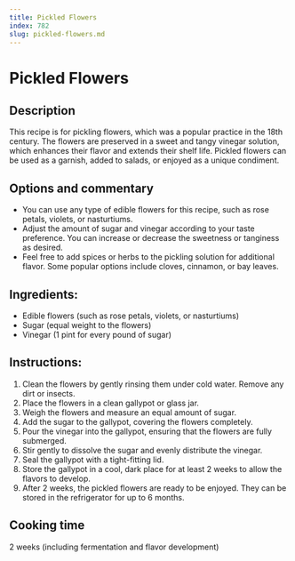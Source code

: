 ```yaml
---
title: Pickled Flowers
index: 782
slug: pickled-flowers.md
---
```


# Pickled Flowers

## Description
This recipe is for pickling flowers, which was a popular practice in the 18th century. The flowers are preserved in a sweet and tangy vinegar solution, which enhances their flavor and extends their shelf life. Pickled flowers can be used as a garnish, added to salads, or enjoyed as a unique condiment.

## Options and commentary
- You can use any type of edible flowers for this recipe, such as rose petals, violets, or nasturtiums.
- Adjust the amount of sugar and vinegar according to your taste preference. You can increase or decrease the sweetness or tanginess as desired.
- Feel free to add spices or herbs to the pickling solution for additional flavor. Some popular options include cloves, cinnamon, or bay leaves.

## Ingredients:
- Edible flowers (such as rose petals, violets, or nasturtiums)
- Sugar (equal weight to the flowers)
- Vinegar (1 pint for every pound of sugar)

## Instructions:
1. Clean the flowers by gently rinsing them under cold water. Remove any dirt or insects.
2. Place the flowers in a clean gallypot or glass jar.
3. Weigh the flowers and measure an equal amount of sugar.
4. Add the sugar to the gallypot, covering the flowers completely.
5. Pour the vinegar into the gallypot, ensuring that the flowers are fully submerged.
6. Stir gently to dissolve the sugar and evenly distribute the vinegar.
7. Seal the gallypot with a tight-fitting lid.
8. Store the gallypot in a cool, dark place for at least 2 weeks to allow the flavors to develop.
9. After 2 weeks, the pickled flowers are ready to be enjoyed. They can be stored in the refrigerator for up to 6 months.

## Cooking time
2 weeks (including fermentation and flavor development)